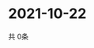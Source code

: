 # 2021-10-22
  共 0条

  <!-- BEGIN -->
  <!-- 最后更新时间Fri Oct 22 2021 04:04:30 GMT+0000 (Coordinated Universal Time) -->
  
  <!-- END -->
  
  